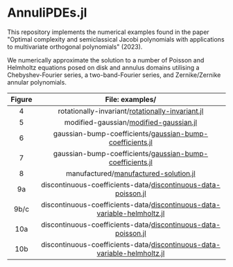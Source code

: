 # AnnuliPDEs.jl

This repository implements the numerical examples found in the paper "Optimal complexity and semiclassical Jacobi polynomials with applications to multivariate orthogonal polynomials" (2023).

We numerically approximate the solution to a number of Poisson and Helmholtz equations posed on disk and annulus domains utilising a Chebyshev-Fourier series, a two-band-Fourier series, and Zernike/Zernike annular polynomials.

|Figure|File: examples/|
|:-:|:-:|
|4|rotationally-invariant/[rotationally-invariant.jl](https://github.com/ioannisPApapadopoulos/AnnuliPDEs.jl/blob/main/examples/rotationally-invariant/rotationally-invariant.jl)|
|5|modified-gaussian/[modified-gaussian.jl](https://github.com/ioannisPApapadopoulos/AnnuliPDEs.jl/blob/main/examples/modified-gaussian/modified-gaussian.jl)|
|6|gaussian-bump-coefficients/[gaussian-bump-coefficients.jl](https://github.com/ioannisPApapadopoulos/AnnuliPDEs.jl/blob/main/examples/gaussian-bump-coefficients/gaussian-bump-coefficients.jl)|
|7|gaussian-bump-coefficients/[gaussian-bump-coefficients.jl](https://github.com/ioannisPApapadopoulos/AnnuliPDEs.jl/blob/main/examples/gaussian-bump-coefficients/gaussian-bump-coefficients.jl)|
|8|manufactured/[manufactured-solution.jl](https://github.com/ioannisPApapadopoulos/AnnuliPDEs.jl/blob/main/examples/manufactured/manufactured-solution.jl)|
|9a|discontinuous-coefficients-data/[discontinuous-data-poisson.jl](https://github.com/ioannisPApapadopoulos/AnnuliPDEs.jl/blob/main/examples/discontinuous-coefficients-data/discontinuous-data-poisson.jl)|
|9b/c|discontinuous-coefficients-data/[discontinuous-data-variable-helmholtz.jl](https://github.com/ioannisPApapadopoulos/AnnuliPDEs.jl/blob/main/examples/discontinuous-coefficients-data/discontinuous-data-variable-helmholtz.jl)|
|10a|discontinuous-coefficients-data/[discontinuous-data-poisson.jl](https://github.com/ioannisPApapadopoulos/AnnuliPDEs.jl/blob/main/examples/discontinuous-coefficients-data/discontinuous-data-poisson.jl)|
|10b|discontinuous-coefficients-data/[discontinuous-data-variable-helmholtz.jl](https://github.com/ioannisPApapadopoulos/AnnuliPDEs.jl/blob/main/examples/discontinuous-coefficients-data/discontinuous-data-variable-helmholtz.jl)|
